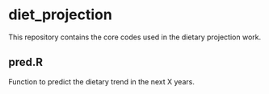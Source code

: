 # diet_projection
This repository contains the core codes used in the dietary projection work.

## pred.R
Function to predict the dietary trend in the next X years. 

